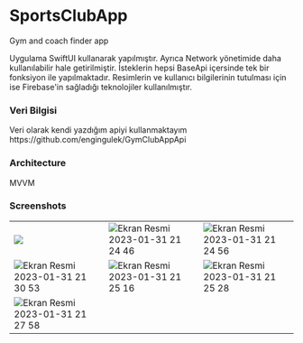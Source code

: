 # SportsClubApp
 Gym and coach finder app
 
 Uygulama SwiftUI kullanarak yapılmıştır. Ayrıca Network yönetimide daha kullanılabilir hale getirilmiştir. İsteklerin hepsi BaseApi içersinde tek bir fonksiyon ile yapılmaktadır. Resimlerin ve kullanıcı bilgilerinin tutulması için ise Firebase'in sağladığı teknolojiler kullanılmıştır.
 
 
 <h3>Veri Bilgisi</h3>
 Veri olarak kendi yazdığım apiyi kullanmaktayım https://github.com/engingulek/GymClubAppApi
 
 <h3>Architecture</h3>
 MVVM
 
 <h3>Screenshots</h4>
 <table style"float:right;">
 <tr>
 
 <td> <img src="https://user-images.githubusercontent.com/74055938/215850475-bf40a107-9413-4de2-8217-93f3d993dbcf.png"></td>
<td><img alt="Ekran Resmi 2023-01-31 21 24 46" src="https://user-images.githubusercontent.com/74055938/215850516-69d32131-76e0-4bd4-8a4d-9ef8263d70ac.png"></td>
<td><img  alt="Ekran Resmi 2023-01-31 21 24 56" src="https://user-images.githubusercontent.com/74055938/215850535-73773529-c836-4f96-89d6-f6210335bf74.png"></td>
 </tr>
 
<tr>
<td><img alt="Ekran Resmi 2023-01-31 21 30 53" src="https://user-images.githubusercontent.com/74055938/215850696-8f18fe03-e11e-4eb0-a7b9-e380498102e1.png"></td>
<td><img alt="Ekran Resmi 2023-01-31 21 25 16" src="https://user-images.githubusercontent.com/74055938/215850723-6eb77752-9a81-4781-a42e-2a5984af9a3e.png"></td>
<td><img alt="Ekran Resmi 2023-01-31 21 25 28" src="https://user-images.githubusercontent.com/74055938/215850749-8ec96395-10a0-4164-ac66-6dc093726450.png"></td>
</tr>

<tr>
<td><img  alt="Ekran Resmi 2023-01-31 21 27 58" src="https://user-images.githubusercontent.com/74055938/215850776-417a17ee-6947-471a-8021-a1c9a11a5b5c.png"> </td>
</tr>












</table>
